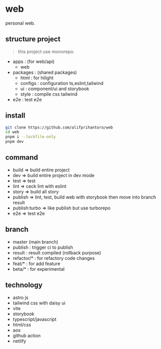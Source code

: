 # web
personal web.

## structure project
> this project use monorepo.
- apps : (for web/api)
  - web
- packages : (shared packages)
  - html : for hilight
  - configs : configuration ts,eslint,tailwind
  - ui : component/ui and storybook
  - style : compile css tailwind
- e2e : test e2e

## install
```bash
git clone https://github.com/alifprihantoro/web
cd web
pnpm i --lockfile-only
pnpm dev
```
## command
- build => build entire project
- dev => build entire project in dev mode
- test => test
- lint => ceck lint with eslint
- story => build all story
- publish => lint, test, build web with storybook then move into branch result
- publish:turbo => like publish but use turborepo
- e2e => test e2e

## branch
- master (main branch)
- publish : trigger ci to publish
- result : result compiled (rollback purpose)
- refactor/* : for refactory code changes
- feat/* : for add feature
- beta/* : for experimental

## technology
- astro js
- tailwind css with daisy ui
- vite
- storybook
- typescript/javascript
- html/css
- aos
- github action
- netlify